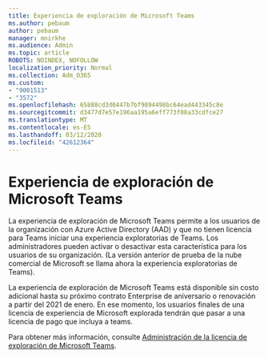 ```yaml
---
title: Experiencia de exploración de Microsoft Teams
ms.author: pebaum
author: pebaum
manager: mnirkhe
ms.audience: Admin
ms.topic: article
ROBOTS: NOINDEX, NOFOLLOW
localization_priority: Normal
ms.collection: Adm_O365
ms.custom:
- "9001513"
- "3572"
ms.openlocfilehash: 65888cd3d0447b7bf9894498bc64ead443345c8e
ms.sourcegitcommit: d3477d7e57e196aa195a6eff773f08a33cdfce27
ms.translationtype: MT
ms.contentlocale: es-ES
ms.lasthandoff: 03/12/2020
ms.locfileid: "42612364"
---
```

# <a name="microsoft-teams-exploratory-experience"></a>Experiencia de exploración de Microsoft Teams

La experiencia de exploración de Microsoft Teams permite a los usuarios de la organización con Azure Active Directory (AAD) y que no tienen licencia para Teams iniciar una experiencia exploratorias de Teams. Los administradores pueden activar o desactivar esta característica para los usuarios de su organización. (La versión anterior de prueba de la nube comercial de Microsoft se llama ahora la experiencia exploratorias de Teams).

La experiencia de exploración de Microsoft Teams está disponible sin costo adicional hasta su próximo contrato Enterprise de aniversario o renovación a partir del 2021 de enero. En ese momento, los usuarios finales de una licencia de experiencia de Microsoft explorada tendrán que pasar a una licencia de pago que incluya a teams.

Para obtener más información, consulte [Administración de la licencia de exploración de Microsoft Teams](https://docs.microsoft.com/microsoftteams/teams-exploratory/).
